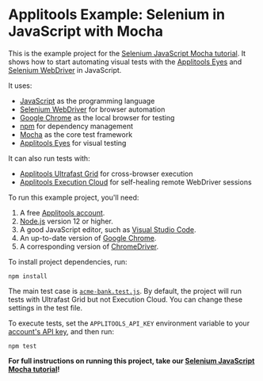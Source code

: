 # Applitools Example: Selenium in JavaScript with Mocha

This is the example project for the [Selenium JavaScript Mocha tutorial](https://applitools.com/tutorials/quickstart/web/selenium/javascript/mocha).
It shows how to start automating visual tests with the [Applitools Eyes](https://applitools.com/platform/eyes/)
and [Selenium WebDriver](https://www.selenium.dev/) in JavaScript.

It uses:

* [JavaScript](https://developer.mozilla.org/en-US/docs/Web/JavaScript) as the programming language
* [Selenium WebDriver](https://www.selenium.dev/) for browser automation
* [Google Chrome](https://www.google.com/chrome/downloads/) as the local browser for testing
* [npm](https://www.npmjs.com/) for dependency management
* [Mocha](https://mochajs.org/) as the core test framework
* [Applitools Eyes](https://applitools.com/platform/eyes/) for visual testing

It can also run tests with:

* [Applitools Ultrafast Grid](https://applitools.com/platform/ultrafast-grid/) for cross-browser execution
* [Applitools Execution Cloud](https://applitools.com/platform/execution-cloud/) for self-healing remote WebDriver sessions

To run this example project, you'll need:

1. A free [Applitools account](https://auth.applitools.com/users/register).
2. [Node.js](https://nodejs.org/en/) version 12 or higher.
3. A good JavaScript editor, such as [Visual Studio Code](https://code.visualstudio.com/docs/languages/javascript).
4. An up-to-date version of [Google Chrome](https://www.google.com/chrome/downloads/).
5. A corresponding version of [ChromeDriver](https://chromedriver.chromium.org/downloads).

To install project dependencies, run:

```
npm install
```

The main test case is [`acme-bank.test.js`](test/acme-bank.test.js).
By default, the project will run tests with Ultrafast Grid but not Execution Cloud.
You can change these settings in the test file.

To execute tests, set the `APPLITOOLS_API_KEY` environment variable
to your [account's API key](https://applitools.com/tutorials/guides/getting-started/registering-an-account),
and then run:

```
npm test
```

**For full instructions on running this project, take our
[Selenium JavaScript Mocha tutorial](https://applitools.com/tutorials/quickstart/web/selenium/javascript/mocha)!**
